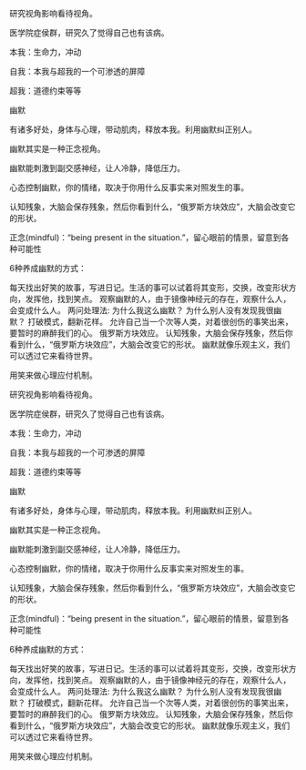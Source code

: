 研究视角影响看待视角。

医学院症侯群，研究久了觉得自己也有该病。

本我：生命力，冲动

自我：本我与超我的一个可渗透的屏障

超我：道德约束等等

幽默

有诸多好处，身体与心理，带动肌肉，释放本我。利用幽默纠正别人。

幽默其实是一种正念视角。

幽默能刺激到副交感神经，让人冷静，降低压力。

心态控制幽默，你的情绪，取决于你用什么反事实来对照发生的事。

认知残象，大脑会保存残象，然后你看到什么，“俄罗斯方块效应”，大脑会改变它的形状。

正念(mindful)：“being present in the situation.”，留心眼前的情景，留意到各种可能性

6种养成幽默的方式：

每天找出好笑的故事，写进日记。生活的事可以试着将其变形，交换，改变形状方向，发挥他，找到笑点。
观察幽默的人，由于镜像神经元的存在，观察什么人，会变成什么人。
两问处理法:
为什么我这么幽默？
为什么别人没有发现我很幽默？
打破模式，翻新花样。
允许自己当一个次等人类，对着很创伤的事笑出来，要暂时的麻醉我们的心。
俄罗斯方块效应。
认知残象，大脑会保存残象，然后你看到什么，“俄罗斯方块效应”，大脑会改变它的形状。
幽默就像乐观主义，我们可以透过它来看待世界。

用笑来做心理应付机制。



研究视角影响看待视角。

医学院症侯群，研究久了觉得自己也有该病。

本我：生命力，冲动

自我：本我与超我的一个可渗透的屏障

超我：道德约束等等

幽默

有诸多好处，身体与心理，带动肌肉，释放本我。利用幽默纠正别人。

幽默其实是一种正念视角。

幽默能刺激到副交感神经，让人冷静，降低压力。

心态控制幽默，你的情绪，取决于你用什么反事实来对照发生的事。

认知残象，大脑会保存残象，然后你看到什么，“俄罗斯方块效应”，大脑会改变它的形状。

正念(mindful)：“being present in the situation.”，留心眼前的情景，留意到各种可能性

6种养成幽默的方式：

每天找出好笑的故事，写进日记。生活的事可以试着将其变形，交换，改变形状方向，发挥他，找到笑点。
观察幽默的人，由于镜像神经元的存在，观察什么人，会变成什么人。
两问处理法:
为什么我这么幽默？
为什么别人没有发现我很幽默？
打破模式，翻新花样。
允许自己当一个次等人类，对着很创伤的事笑出来，要暂时的麻醉我们的心。
俄罗斯方块效应。
认知残象，大脑会保存残象，然后你看到什么，“俄罗斯方块效应”，大脑会改变它的形状。
幽默就像乐观主义，我们可以透过它来看待世界。

用笑来做心理应付机制。



